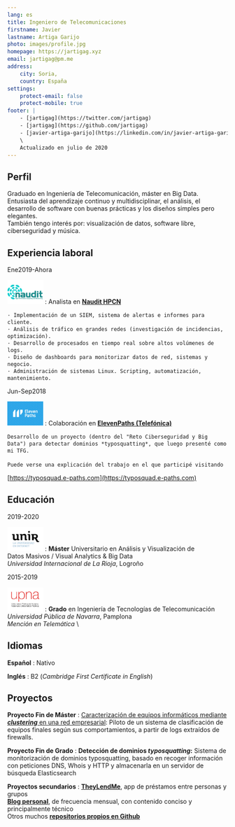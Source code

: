 ```yaml
---
lang: es
title: Ingeniero de Telecomunicaciones
firstname: Javier
lastname: Artiga Garijo
photo: images/profile.jpg
homepage: https://jartigag.xyz
email: jartigag@pm.me
address:
    city: Soria,
    country: España
settings:
    protect-email: false
    protect-mobile: true
footer: |
    - [jartigag](https://twitter.com/jartigag)
    - [jartigag](https://github.com/jartigag)
    - [javier-artiga-garijo](https://linkedin.com/in/javier-artiga-garijo) \
    \
    Actualizado en julio de 2020
---
```


Perfil
-------

Graduado en Ingeniería de Telecomunicación, máster en Big Data. Entusiasta del aprendizaje continuo y multidisciplinar, el análisis, el desarrollo de software
con buenas prácticas y los diseños simples pero elegantes.  
También tengo interés por: visualización de datos, software libre, ciberseguridad y música.

Experiencia laboral
-------------------

Ene2019-Ahora<br><a href="https://www.naudit.es"><img src="images/naudit.png" style="height: 55px; padding-top: 15px"/></a>
:   Analista en [**Naudit HPCN**](https://www.naudit.es)

    · Implementación de un SIEM, sistema de alertas e informes para cliente.  
    · Análisis de tráfico en grandes redes (investigación de incidencias, optimización).  
    · Desarrollo de procesados en tiempo real sobre altos volúmenes de logs.  
    · Diseño de dashboards para monitorizar datos de red, sistemas y negocio.  
    · Administración de sistemas Linux. Scripting, automatización, mantenimiento.

Jun-Sep2018<br><a href="https://www.elevenpaths.com"><img src="images/11p.png" style="height: 55px; padding-top: 15px"/></a>
:   Colaboración en [**ElevenPaths (Telefónica)**](https://www.elevenpaths.com)

    Desarrollo de un proyecto (dentro del "Reto Ciberseguridad y Big Data") para detectar dominios *typosquatting*, que luego presenté como mi TFG.

    Puede verse una explicación del trabajo en el que participé visitando  
[https://typosquad.e-paths.com](https://typosquad.e-paths.com)

Educación
---------

2019-2020<br><a href="https://www.unavarra.es"><img src="images/unir.png" style="height: 55px; padding-top: 15px"/></a>
:   **Máster** Universitario en Análisis y Visualización de \
    Datos Masivos / Visual Analytics & Big Data \
    *Universidad Internacional de La Rioja*, Logroño

2015-2019<br><a href="https://www.unavarra.es"><img src="images/upna.png" style="height: 55px; padding-top: 15px"/></a>
:   **Grado** en Ingeniería de Tecnologías de Telecomunicación \
    *Universidad Pública de Navarra*, Pamplona \
    *Mención en Telemática* \

Idiomas
-------

**Español**
:   Nativo

**Inglés**
:   B2 (*Cambridge First Certificate in English*)

Proyectos
---------

**Proyecto Fin de Máster**
:   [Caracterización de equipos informáticos mediante ***clustering*** en una red empresarial](https://github.com/jartigag/tfm-clustering):
    Piloto de un sistema de clasificación de equipos finales según sus comportamientos, a partir de logs extraídos de firewalls.

**Proyecto Fin de Grado**
:   **Detección de dominios *typosquatting*:** Sistema de monitorización de dominios typosquatting, basado en recoger información con peticiones DNS,
    Whois y HTTP y almacenarla en un servidor de búsqueda Elasticsearch

**Proyectos secundarios**
:   [**TheyLendMe**](https://github.com/TheyLendMe/app-theylendme), app de préstamos entre personas y grupos \
    [**Blog personal**](https://jartigag.xyz/blog), de frecuencia mensual, con contenido conciso y principalmente técnico \
    Otros muchos [**repositorios propios en Github**](https://github.com/jartigag)

